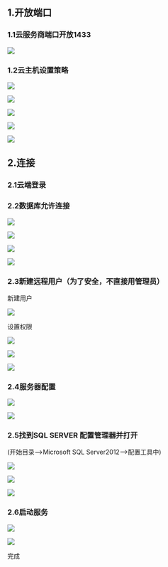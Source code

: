 ## 1.开放端口

### 1.1云服务商端口开放1433

![](https://raw.githubusercontent.com/ZanderZhao/images/master/img2019/20191028204800.png)

### 1.2云主机设置策略

![](https://raw.githubusercontent.com/ZanderZhao/images/master/img2019/20191028210439.png)

![](https://raw.githubusercontent.com/ZanderZhao/images/master/img2019/20191028210720.png)

![](https://raw.githubusercontent.com/ZanderZhao/images/master/img2019/20191030000448.png)

![](https://raw.githubusercontent.com/ZanderZhao/images/master/img2019/20191030000519.png)

![](https://raw.githubusercontent.com/ZanderZhao/images/master/img2019/20191028211018.png)



## 2.连接

### 2.1云端登录

### 2.2数据库允许连接

![](https://raw.githubusercontent.com/ZanderZhao/images/master/img2019/20191028212653.png)

![](https://raw.githubusercontent.com/ZanderZhao/images/master/img2019/20191028212824.png)

![](https://raw.githubusercontent.com/ZanderZhao/images/master/img2019/20191030000101.png)

![](https://raw.githubusercontent.com/ZanderZhao/images/master/img2019/20191030000120.png)

### 2.3新建远程用户（为了安全，不直接用管理员）

新建用户

![](https://raw.githubusercontent.com/ZanderZhao/images/master/img2019/20191028212201.png)

设置权限

![](https://raw.githubusercontent.com/ZanderZhao/images/master/img2019/20191028213500.png)

![](https://raw.githubusercontent.com/ZanderZhao/images/master/img2019/20191028213604.png)

![](https://raw.githubusercontent.com/ZanderZhao/images/master/img2019/20191028213734.png)



### 2.4服务器配置

![](https://raw.githubusercontent.com/ZanderZhao/images/master/img2019/20191028213921.png)

![](https://raw.githubusercontent.com/ZanderZhao/images/master/img2019/20191028214132.png)



### 2.5找到**SQL SERVER 配置管理器**并打开

(开始目录-->Microsoft SQL Server2012-->配置工具中)

![](https://raw.githubusercontent.com/ZanderZhao/images/master/img2019/20191028214341.png)

![](https://raw.githubusercontent.com/ZanderZhao/images/master/img2019/20191028215009.png)

![](https://raw.githubusercontent.com/ZanderZhao/images/master/img2019/20191028215544.png)

### 2.6启动服务

![](https://raw.githubusercontent.com/ZanderZhao/images/master/img2019/20191028220153.png)

![](https://raw.githubusercontent.com/ZanderZhao/images/master/img2019/20191028220300.png)



完成































